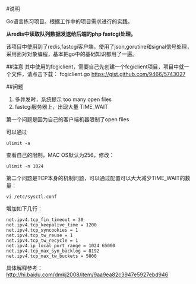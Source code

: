 #说明

Go语言练习项目。根据工作中的项目需求进行的实践。

**从redis中读取队列数据发送给后端的php fastcgi处理。**

该项目中使用到了redis,fastcgi客户端，使用了json,gorutine和signal信号处理，采用面对对象编程，基本把go中的基础知识都用了一遍。

##注意
其中使用的fcgiclient，需要自己先创建一个fcgiclient项目，项目中就一个文件，请点击下载：
fcgiclient.go https://gist.github.com/9466/5743027

##问题

1. 多并发时，系统提示 too many open files
2. fastcgi服务器上，出现大量 TIME_WAIT

第一个问题是因为自己的客户端机器限制了open files 

可以通过 

```
ulimit -a
```

查看自己的限制，MAC OS默认为256，修改：

```
ulimit -n 1024
```

第二个问题是TCP本身的机制问题，可以通过配置可以大大减少TIME_WAIT的数量：

```
vi /etc/sysctl.conf
```
增加如下几行：

```
net.ipv4.tcp_fin_timeout = 30
net.ipv4.tcp_keepalive_time = 1200
net.ipv4.tcp_syncookies = 1
net.ipv4.tcp_tw_reuse = 1
net.ipv4.tcp_tw_recycle = 1
net.ipv4.ip_local_port_range = 1024 65000
net.ipv4.tcp_max_syn_backlog = 8192
net.ipv4.tcp_max_tw_buckets = 5000
```

具体解释参考：http://hi.baidu.com/dmkj2008/item/9aa9ea82c3947e5927ebd946

```
